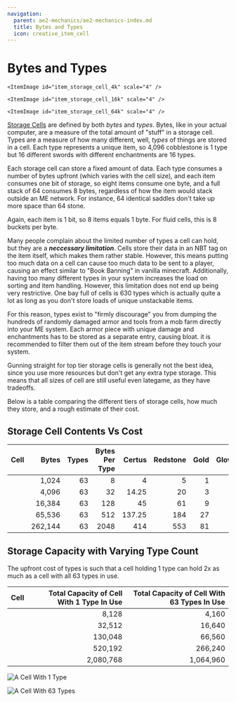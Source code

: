 ```yaml
---
navigation:
  parent: ae2-mechanics/ae2-mechanics-index.md
  title: Bytes and Types
  icon: creative_item_cell
---
```


# Bytes and Types

<Row>
    <ItemImage id="item_storage_cell_1k" scale="4" />

    <ItemImage id="item_storage_cell_4k" scale="4" />

    <ItemImage id="item_storage_cell_16k" scale="4" />

    <ItemImage id="item_storage_cell_64k" scale="4" />
  </Row>

[Storage Cells](../items-blocks-machines/storage_cells.md) are defined by both *bytes* and *types*. Bytes, like in
your actual computer, are a measure of the total amount of "stuff" in a storage cell. Types are a measure of how many different,
well, *types* of things are stored in a cell. Each type represents a unique item, so 4,096 cobblestone is 1 type but 16 different
swords with different enchantments are 16 types.

Each storage cell can store a fixed amount
of data. Each type consumes a number of bytes upfront (which varies with the cell
size), and each item consumes one bit of storage, so eight items consume one
byte, and a full stack of 64 consumes 8 bytes, regardless of how the item
would stack outside an ME network. For instance, 64 identical saddles don't
take up more space than 64 stone.

Again, each item is 1 bit, so 8 items equals 1 byte. For fluid cells, this is 8 buckets per byte.

Many people complain about the limited number of types a cell can hold, but they are a ***neccessary limitation***.
Cells store their data in an NBT tag on the item itself, which makes them rather stable. However, this means putting too much
data on a cell can cause too much data to be sent to a player, causing an effect similar to "Book Banning" in vanilla minecraft.
Additionally, having too many different types in your system increases the load on sorting and item handling. However, this
limitation does not end up being very restrictive. One <ItemLink id="drive" /> bay full of cells is 630 types which is actually
quite a lot as long as you don't store loads of unique unstackable items.

For this reason, types exist to "firmly discourage" you from dumping the hundreds of randomly damaged armor and tools from
a mob farm directly into your ME system. Each armor piece with unique damage and enchantments has to be stored as a separate entry,
causing bloat. it is recommended to filter them out of the item stream before they touch your system.

Gunning straight for top tier storage cells is generally not the best idea,
since you use more resources but don't get any extra type storage. This means that all sizes of cell are still useful even
lategame, as they have tradeoffs.

Below is a table comparing the different tiers of storage cells, how much they store, and
a rough estimate of their cost.

## Storage Cell Contents Vs Cost

| Cell                                     |   Bytes | Types | Bytes Per Type | Certus | Redstone | Gold | Glowstone |
| ---------------------------------------- | ------: | ----: | -------------: | -----: | -------: | ---: | --------: |
| <ItemLink id="item_storage_cell_1k" />   |   1,024 |    63 |              8 |      4 |        5 |    1 |         0 |
| <ItemLink id="item_storage_cell_4k" />   |   4,096 |    63 |             32 |  14.25 |       20 |    3 |         0 |
| <ItemLink id="item_storage_cell_16k" />  |  16,384 |    63 |            128 |     45 |       61 |    9 |         4 |
| <ItemLink id="item_storage_cell_64k" />  |  65,536 |    63 |            512 | 137.25 |      184 |   27 |        16 |
| <ItemLink id="item_storage_cell_256k" /> | 262,144 |    63 |           2048 |    414 |      553 |   81 |        48 |

## Storage Capacity with Varying Type Count

The upfront cost of types is such that a cell holding 1 type can hold 2x as much as a cell with all 63 types in use.

| Cell                                     | Total Capacity of Cell With 1 Type In Use | Total Capacity of Cell With 63 Types In Use |
| ---------------------------------------- | ----------------------------------------: | ------------------------------------------: |
| <ItemLink id="item_storage_cell_1k" />   |                                     8,128 |                                       4,160 |
| <ItemLink id="item_storage_cell_4k" />   |                                    32,512 |                                      16,640 |
| <ItemLink id="item_storage_cell_16k" />  |                                   130,048 |                                      66,560 |
| <ItemLink id="item_storage_cell_64k" />  |                                   520,192 |                                     266,240 |
| <ItemLink id="item_storage_cell_256k" /> |                                 2,080,768 |                                   1,064,960 |

![A Cell With 1 Type](../assets/diagrams/1_type_cell.png)

![A Cell With 63 Types](../assets/diagrams/63_type_cell.png)